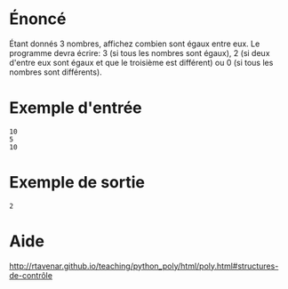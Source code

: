 # **Énoncé**

Étant donnés 3 nombres, affichez combien sont égaux entre eux. Le programme devra écrire: 3 (si tous les nombres sont égaux), 2 (si deux d'entre eux sont égaux et que le troisième est différent) ou 0 (si tous les nombres sont différents).

# Exemple d'entrée

```
10
5
10
```

# Exemple de sortie

```
2
```

# Aide

http://rtavenar.github.io/teaching/python_poly/html/poly.html#structures-de-contrôle